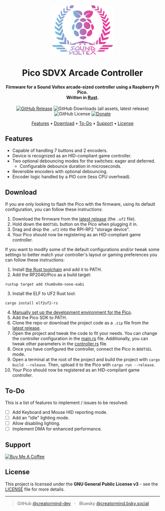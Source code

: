 <h1 align="center">
    <br />
    <div><img src="icon.svg" alt="Pico SDVX" width="200"  /></div>
    <br />
    Pico SDVX Arcade Controller
    <br />
</h1>

<h4 align="center">
    Firmware for a Sound Voltex arcade-sized controller using a Raspberry Pi Pico.
    <br />
    Written in <a href="https://www.rust-lang.org/" target="_blank">Rust</a>.
</h4>

<p align="center">
    <a href="https://github.com/creatormind-dev/pico-sdvx-ac/releases/latest"><img alt="GitHub Release" src="https://img.shields.io/github/v/release/creatormind-dev/pico-sdvx-ac?color=green"></a>
    <img alt="GitHub Downloads (all assets, latest release)" src="https://img.shields.io/github/downloads/creatormind-dev/pico-sdvx-ac/total?color=blue">
    <img alt="GitHub License" src="https://img.shields.io/github/license/creatormind-dev/pico-sdvx-ac">
    <a href="https://buymeacoffee.com/creatormind"><img alt="Donate" src="https://img.shields.io/badge/%24-donate-bb5794"></a>
</p>

<p align="center">
    <a href="#features">Features</a> •
    <a href="#download">Download</a> •
    <a href="#to-do">To-Do</a> •
    <a href="#support">Support</a> •
    <a href="#license">License</a>
</p>


## Features

- Capable of handling 7 buttons and 2 encoders.
- Device is recognized as an HID-compliant game controller.
- Two optional debouncing modes for the switches: eager and deferred.
    - Configurable debounce duration in microseconds.
- Reversible encoders with optional debouncing.
- Encoder logic handled by a PIO core (less CPU overhead).

## Download

If you are only looking to flash the Pico with the firmware, using its default configuration,
you can follow these instructions:

1. Download the firmware from the [latest release](https://github.com/creatormind-dev/pico-sdvx-ac/releases/latest)
   (the `.uf2` file).
2. Hold down the `BOOTSEL` button on the Pico when plugging it in.
3. Drag and drop the `.uf2` into the RPI-RP2 "storage device".
4. Your Pico should now be registering as an HID-compliant game controller.

If you want to modify some of the default configurations and/or tweak some settings to better
match your controller's layout or gaming preferences you can follow these instructions:

1. Install [the Rust toolchain](https://www.rust-lang.org/tools/install) and add it to PATH.
2. Add the RP2040/Pico as a build target:
```
rustup target add thumbv6m-none-eabi
```
3. Install the ELF to UF2 Rust tool:
```
cargo install elf2uf2-rs
```
4. [Manually set up the development environment for the Pico](https://datasheets.raspberrypi.com/pico/getting-started-with-pico.pdf#manual-env).
5. Add the Pico SDK to PATH.
6. Clone the repo or download the project code as a `.zip` file from the [latest release](https://github.com/creatormind-dev/pico-sdvx-ac/releases/latest).
7. Open the project and tweak the code to fit your needs. You can change the controller
   configuration in the [main.rs](src/main.rs) file. Additionally, you can tweak other
   parameters in the [controller.rs](src/controller.rs) file.
8. Once you have configured the controller, connect the Pico in `BOOTSEL` mode.
9. Open a terminal at the root of the project and build the project with `cargo build --release`.
   Then, upload it to the Pico with `cargo run --release`.
10. Your Pico should now be registered as an HID-compliant game controller.

## To-Do

This is a list of features to implement / issues to be resolved:

- [ ] Add Keyboard and Mouse HID reporting mode.
- [ ] Add an "idle" lighting mode.
- [ ] Allow disabling lighting.
- [ ] Implement DMA for enhanced performance.

## Support

<a href="https://buymeacoffee.com/creatormind" target="_blank"><img src="https://www.buymeacoffee.com/assets/img/custom_images/purple_img.png" alt="Buy Me A Coffee" style="height: 41px !important;width: 174px !important;box-shadow: 0px 3px 2px 0px rgba(190, 190, 190, 0.5) !important;-webkit-box-shadow: 0px 3px 2px 0px rgba(190, 190, 190, 0.5) !important;" ></a>

## License

This project is licensed under the **GNU General Public License v3** - see the [LICENSE](LICENSE.md) file for more details.

---

> GitHub [@creatormind-dev](https://github.com/creatormind-dev) &nbsp; &middot; &nbsp;
> Bluesky [@creatormind.bsky.social](https://bsky.app/profile/creatormind.bsky.social)
